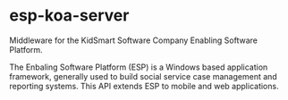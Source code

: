 # esp-koa-server
Middleware for the KidSmart Software Company Enabling Software Platform.

The Enbaling Software Platform (ESP) is a Windows based application framework, generally used to build social service case management and reporting systems. This API extends ESP to mobile and web applications.
